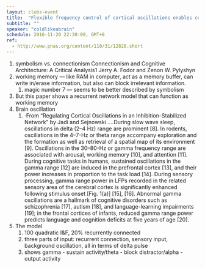 ```yaml
---
layout: clubs-event
title:  "Flexible frequency control of cortical oscillations enables computations required for working memory"
subtitle: ""
speaker: "coldlikeabrain"
schedule: 2016-11-20 22:30:00, GMT+8
ref: 
  - http://www.pnas.org/content/110/31/12828.short
---
```



1. symbolism vs. connectionism Connectionism and Cognitive Architecture: A Critical Analysis1 
		Jerry A. Fodor and Zenon W. Pylyshyn 
2. working memory — like RAM in computer, act as a memory buffer, can write in/erase information, but also can block irrelevant information.
    1. magic number 7 — seems to be better described by symbolism
3. But this paper shows a recurrent network model that can function as working memory
4. Brain oscillation 
    1. ·From “Regulating Cortical Oscillations in an Inhibition-Stabilized Network” by Jadi and Sejnowski   ….During slow wave sleep, oscillations in delta (2–4 Hz) range are prominent [8]. In rodents, oscillations in the 4–7-Hz or theta range accompany exploration and the formation as well as retrieval of a spatial map of its environment [9]. Oscillations in the 30–80-Hz or gamma frequency range are associated with arousal, working memory [10], and attention [11]. During cognitive tasks in humans, sustained oscillations in the gamma range [12] are induced in the prefrontal cortex [13], and their power increases in proportion to the task load [14]. During sensory processing, gamma range power in LFPs recorded in the related sensory area of the cerebral cortex is significantly enhanced following stimulus onset [Fig. 1(a)] [15], [16]. Abnormal gamma oscillations are a hallmark of cognitive disorders such as schizophrenia [17], autism [18], and language-learning impairments [19]; in the frontal cortices of infants, reduced gamma range power predicts language and cognition deficits at five years of age [20]. 
5.  The model
    1. 100 quadratic I&F, 20% recurrently connected
    2. three parts of input: recurrent connection, sensory input, background oscillation, all in terms of delta pulse
    3. shows gamma - sustain activity/theta - block distractor/alpha - output activity
